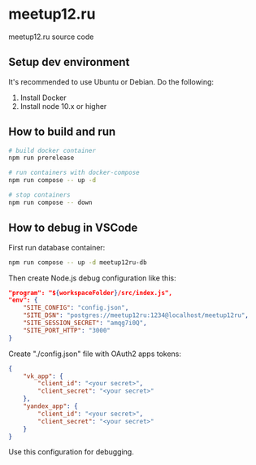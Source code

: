 # meetup12.ru

meetup12.ru source code

## Setup dev environment

It's recommended to use Ubuntu or Debian. Do the following:

1) Install Docker
2) Install node 10.x or higher

## How to build and run

```bash
# build docker container
npm run prerelease

# run containers with docker-compose
npm run compose -- up -d

# stop containers
npm run compose -- down
```

## How to debug in VSCode

First run database container:

```bash
npm run compose -- up -d meetup12ru-db
```

Then create Node.js debug configuration like this:

```json
"program": "${workspaceFolder}/src/index.js",
"env": {
    "SITE_CONFIG": "config.json",
    "SITE_DSN": "postgres://meetup12ru:1234@localhost/meetup12ru",
    "SITE_SESSION_SECRET": "amqg7i0Q",
    "SITE_PORT_HTTP": "3000"
}
```

Create "./config.json" file with OAuth2 apps tokens:

```json
{
    "vk_app": {
        "client_id": "<your secret>",
        "client_secret": "<your secret>"
    },
    "yandex_app": {
        "client_id": "<your secret>",
        "client_secret": "<your secret>"
    }
}
```

Use this configuration for debugging.
